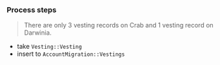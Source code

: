 ### Process steps
> There are only 3 vesting records on Crab and 1 vesting record on Darwinia.

- take `Vesting::Vesting`
- insert to `AccountMigration::Vestings`
